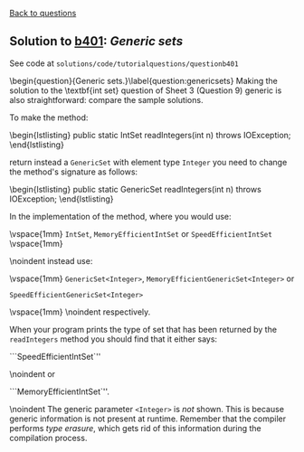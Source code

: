 [Back to questions](../README.md)

## Solution to [b401](../questions/b401): *Generic sets*

See code at `solutions/code/tutorialquestions/questionb401`

\begin{question}{Generic sets.}\label{question:genericsets}  Making the solution to the \textbf{int set} question
of Sheet 3 (Question 9) generic is also straightforward: compare the sample solutions.

To make the method:

\begin{lstlisting}
public static IntSet readIntegers(int n) throws IOException;
\end{lstlisting}

return instead a `GenericSet` with element type `Integer` you need to change the method's signature as
follows:

\begin{lstlisting}
public static GenericSet<Integer> readIntegers(int n) throws IOException;
\end{lstlisting}

In the implementation of the method, where you would use:

\vspace{1mm}
`IntSet`, `MemoryEfficientIntSet` or `SpeedEfficientIntSet`
\vspace{1mm}

\noindent instead use:

\vspace{1mm}
`GenericSet<Integer>`, `MemoryEfficientGenericSet<Integer>`
or

`SpeedEfficientGenericSet<Integer>`

\vspace{1mm}
\noindent respectively.

When your program prints the type of set that has been returned by the `readIntegers` method you should find that
it either says:

```SpeedEfficientIntSet`''

\noindent or

```MemoryEfficientIntSet`''.

\noindent The generic parameter
`<Integer>` is *not* shown.  This is because generic information is not present at runtime.  Remember that
the compiler performs *type erasure*, which gets rid of this information during the compilation process.
